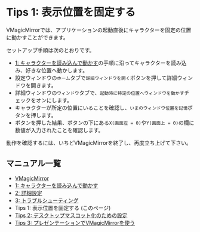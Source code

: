 
# Tips 1: 表示位置を固定する

VMagicMirrorでは、アプリケーションの起動直後にキャラクターを固定の位置に動かすことができます。

セットアップ手順は次のとおりです。

* [1: キャラクターを読み込んで動かす](./get_started.html)の手順に沿ってキャラクターを読み込み、好きな位置へ動かします。
* 設定ウィンドウの`ホーム`タブで`詳細ウィンドウを開く`ボタンを押して詳細ウィンドウを開きます。
* 詳細ウィンドウの`ウィンドウ`タブで、`起動時に特定の位置へウィンドウを動かす`チェックをオンにします。
* キャラクターが所定の位置にいることを確認し、`いまのウィンドウ位置を記憶`ボタンを押します。
* ボタンを押した結果、ボタンの下にある`X(画面左 = 0)`や`Y(画面上 = 0)`の欄に数値が入力されたことを確認します。

動作を確認するには、いちどVMagicMirrorを終了し、再度立ち上げて下さい。


## マニュアル一覧

* [VMagicMirror](./index.html)
* [1: キャラクターを読み込んで動かす](./get_started.html)
* [2: 詳細設定](./about_settings.html)
* [3: トラブルシューティング](./troubleshooting.html)
* Tips 1: 表示位置を固定する (このページ)
* [Tips 2: デスクトップマスコット化のための設定](./tips_desktop_mascot.html)
* [Tips 3: プレゼンテーションでVMagicMirrorを使う](./tips_presentation.html)
